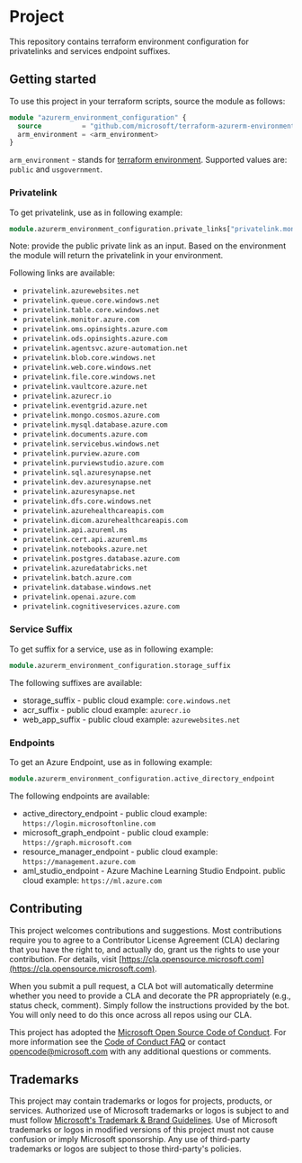 # Project

This repository contains terraform environment configuration for privatelinks and services endpoint suffixes.

## Getting started

To use this project in your terraform scripts, source the module as follows:

```terraform
module "azurerm_environment_configuration" {
  source          = "github.com/microsoft/terraform-azurerm-environment-configuration"
  arm_environment = <arm_environment>
}
```

`arm_environment` - stands for [terraform environment](https://registry.terraform.io/providers/hashicorp/azurerm/latest/docs#environment). Supported values are: `public` and `usgovernment`.

### Privatelink
To get privatelink, use as in following example:

```terraform
module.azurerm_environment_configuration.private_links["privatelink.monitor.azure.com"]
```

Note: provide the public private link as an input. Based on the environment the module will return the privatelink in your environment.

Following links are available:

- `privatelink.azurewebsites.net`
- `privatelink.queue.core.windows.net`
- `privatelink.table.core.windows.net`
- `privatelink.monitor.azure.com`
- `privatelink.oms.opinsights.azure.com`
- `privatelink.ods.opinsights.azure.com`
- `privatelink.agentsvc.azure-automation.net`
- `privatelink.blob.core.windows.net`
- `privatelink.web.core.windows.net`
- `privatelink.file.core.windows.net`
- `privatelink.vaultcore.azure.net`
- `privatelink.azurecr.io`
- `privatelink.eventgrid.azure.net`
- `privatelink.mongo.cosmos.azure.com`
- `privatelink.mysql.database.azure.com`
- `privatelink.documents.azure.com`
- `privatelink.servicebus.windows.net`
- `privatelink.purview.azure.com`
- `privatelink.purviewstudio.azure.com`
- `privatelink.sql.azuresynapse.net`
- `privatelink.dev.azuresynapse.net`
- `privatelink.azuresynapse.net`
- `privatelink.dfs.core.windows.net`
- `privatelink.azurehealthcareapis.com`
- `privatelink.dicom.azurehealthcareapis.com`
- `privatelink.api.azureml.ms`
- `privatelink.cert.api.azureml.ms`
- `privatelink.notebooks.azure.net`
- `privatelink.postgres.database.azure.com`
- `privatelink.azuredatabricks.net`
- `privatelink.batch.azure.com`
- `privatelink.database.windows.net`
- `privatelink.openai.azure.com`
- `privatelink.cognitiveservices.azure.com`

### Service Suffix

To get suffix for a service, use as in following example:

```terraform
module.azurerm_environment_configuration.storage_suffix
```

The following suffixes are available:
- storage_suffix - public cloud example: `core.windows.net`
- acr_suffix - public cloud example: `azurecr.io`
- web_app_suffix - public cloud example: `azurewebsites.net`

### Endpoints

To get an Azure Endpoint, use as in following example:

```terraform
module.azurerm_environment_configuration.active_directory_endpoint
```

The following endpoints are available:
- active_directory_endpoint - public cloud example: `https://login.microsoftonline.com`
- microsoft_graph_endpoint - public cloud example: `https://graph.microsoft.com`
- resource_manager_endpoint - public cloud example: `https://management.azure.com`
- aml_studio_endpoint - Azure Machine Learning Studio Endpoint. public cloud example: `https://ml.azure.com`

## Contributing

This project welcomes contributions and suggestions.  Most contributions require you to agree to a
Contributor License Agreement (CLA) declaring that you have the right to, and actually do, grant us
the rights to use your contribution. For details, visit [https://cla.opensource.microsoft.com](https://cla.opensource.microsoft.com).

When you submit a pull request, a CLA bot will automatically determine whether you need to provide
a CLA and decorate the PR appropriately (e.g., status check, comment). Simply follow the instructions
provided by the bot. You will only need to do this once across all repos using our CLA.

This project has adopted the [Microsoft Open Source Code of Conduct](https://opensource.microsoft.com/codeofconduct/).
For more information see the [Code of Conduct FAQ](https://opensource.microsoft.com/codeofconduct/faq/) or
contact [opencode@microsoft.com](mailto:opencode@microsoft.com) with any additional questions or comments.

## Trademarks

This project may contain trademarks or logos for projects, products, or services. Authorized use of Microsoft
trademarks or logos is subject to and must follow
[Microsoft's Trademark & Brand Guidelines](https://www.microsoft.com/en-us/legal/intellectualproperty/trademarks/usage/general).
Use of Microsoft trademarks or logos in modified versions of this project must not cause confusion or imply Microsoft sponsorship.
Any use of third-party trademarks or logos are subject to those third-party's policies.
